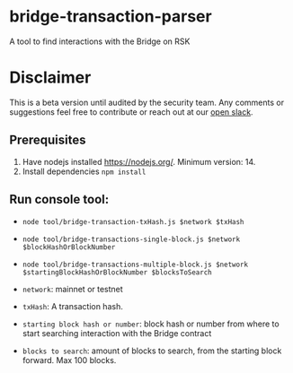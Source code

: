 # bridge-transaction-parser
A tool to find interactions with the Bridge on RSK

# Disclaimer

This is a beta version until audited by the security team. Any comments or suggestions feel free to contribute or reach out at our [open slack](https://developers.rsk.co/slack).

## Prerequisites
1. Have nodejs installed https://nodejs.org/. Minimum version: 14.
2. Install dependencies `npm install`

## Run console tool:
- `node tool/bridge-transaction-txHash.js $network $txHash`
- `node tool/bridge-transactions-single-block.js $network $blockHashOrBlockNumber`
- `node tool/bridge-transactions-multiple-block.js $network $startingBlockHashOrBlockNumber $blocksToSearch`


- `network`: mainnet or testnet
- `txHash`: A transaction hash.
- `starting block hash or number`: block hash or number from where to start searching interaction with the Bridge contract
- `blocks to search`: amount of blocks to search, from the starting block forward. Max 100 blocks.
